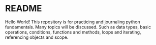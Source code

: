 # README #

Hello World! This repository is for practicing and journaling python fundamentals.
Many topics will be discussed. Such as data types, basic operations, conditions, functions and methods,
loops and iterating, referencing objects and scope.
